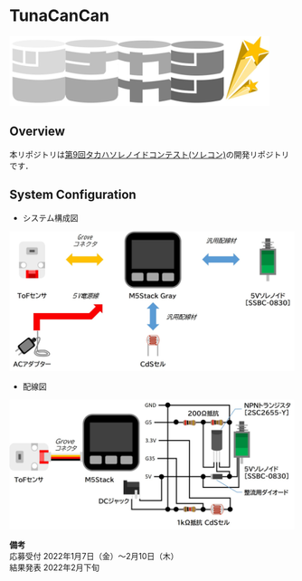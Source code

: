 # TunaCanCan
<img src="img/logo.jpg" width="460">

## Overview
本リポジトリは[第9回タカハソレノイドコンテスト(ソレコン)](https://www.takaha.co.jp/co/solcon/)の開発リポジトリです．

## System Configuration
* システム構成図
<img src="img/sysconfig.jpg" width="640">

* 配線図
<img src="img/wiring.jpg" width="640">

**備考**  
応募受付 2022年1月7日（金）〜2月10日（木）  
結果発表 2022年2月下旬
